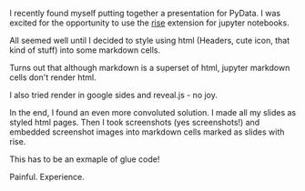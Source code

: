 <!--
.. title: Jupyter Notebook vs HTML
.. slug: jupyter-notebook-vs-html
.. date: 2019-09-24 14:18:47 UTC-04:00
.. tags: 
.. category: 
.. link: 
.. description: 
.. type: text
-->

I recently found myself putting together a presentation for PyData. I was excited for the opportunity to use the [rise](https://rise.readthedocs.io/en/maint-5.5/) extension for jupyter notebooks.

All seemed well until I decided to style using html (Headers, cute icon, that kind of stuff) into some markdown cells.

Turns out that although markdown is a superset of html, jupyter markdown cells don't render html.

I also tried render in google sides and reveal.js - no joy.

In the end, I found an even more convoluted solution. I made all my slides as styled html pages. Then I took screenshots (yes screenshots!) and embedded screenshot images into markdown cells marked as slides with rise. 

This has to be an exmaple of glue code!

Painful. Experience.